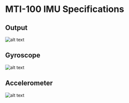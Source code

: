 # MTI-100 IMU Specifications

## Output 
![alt text](https://github.com/zejiekong/unity-slam_ws/blob/main/src/imu_noise/pics/fs.png)

## Gyroscope
![alt text](https://github.com/zejiekong/unity-slam_ws/blob/main/src/imu_noise/pics/gyroscope.png)

## Accelerometer
![alt text](https://github.com/zejiekong/unity-slam_ws/blob/main/src/imu_noise/pics/accelerometer.png)
